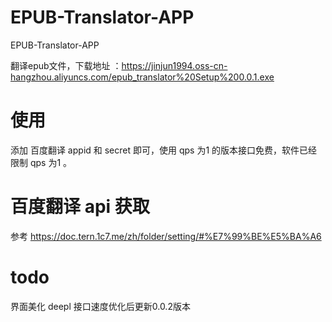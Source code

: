 # EPUB-Translator-APP
EPUB-Translator-APP

翻译epub文件，下载地址 ：https://jinjun1994.oss-cn-hangzhou.aliyuncs.com/epub_translator%20Setup%200.0.1.exe

# 使用
添加 百度翻译 appid 和 secret 即可，使用 qps 为1 的版本接口免费，软件已经限制 qps 为1 。

# 百度翻译 api 获取 
参考 https://doc.tern.1c7.me/zh/folder/setting/#%E7%99%BE%E5%BA%A6

# todo
界面美化
deepl 接口速度优化后更新0.0.2版本


